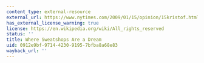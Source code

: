 ```yaml
---
content_type: external-resource
external_url: https://www.nytimes.com/2009/01/15/opinion/15kristof.html
has_external_license_warning: true
license: https://en.wikipedia.org/wiki/All_rights_reserved
status: ''
title: Where Sweatshops Are a Dream
uid: 0912e9bf-9714-4230-9195-7bfba8a68e83
wayback_url: ''
---
```

